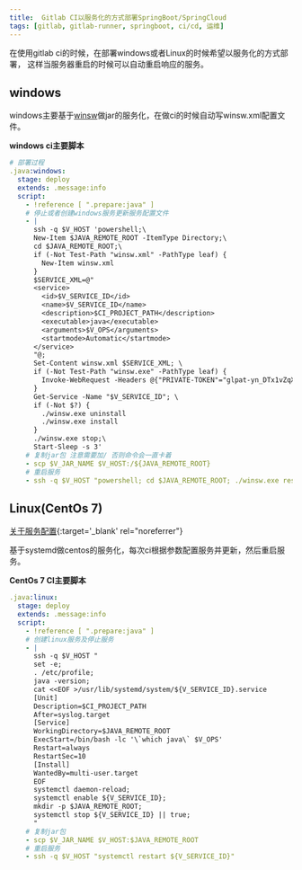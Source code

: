 ```yaml
---
title:  Gitlab CI以服务化的方式部署SpringBoot/SpringCloud
tags: [gitlab, gitlab-runner, springboot, ci/cd, 运维]
---
```


在使用gitlab ci的时候，在部署windows或者Linux的时候希望以服务化的方式部署，
这样当服务器重启的时候可以自动重启响应的服务。

## windows
windows主要基于[winsw](https://github.com/winsw/winsw)做jar的服务化，在做ci的时候自动写winsw.xml配置文件。

**windows ci主要脚本**

```yaml
# 部署过程
.java:windows:
  stage: deploy
  extends: .message:info
  script:
    - !reference [ ".prepare:java" ]
    # 停止或者创建windows服务更新服务配置文件
    - |
      ssh -q $V_HOST 'powershell;\ 
      New-Item $JAVA_REMOTE_ROOT -ItemType Directory;\
      cd $JAVA_REMOTE_ROOT;\
      if (-Not Test-Path "winsw.xml" -PathType leaf) {
        New-Item winsw.xml
      }
      $SERVICE_XML=@"
      <service>
        <id>$V_SERVICE_ID</id>
        <name>$V_SERVICE_ID</name>
        <description>$CI_PROJECT_PATH</description>
        <executable>java</executable>
        <arguments>$V_OPS</arguments>
        <startmode>Automatic</startmode>
      </service>
      "@;
      Set-Content winsw.xml $SERVICE_XML; \
      if (-Not Test-Path "winsw.exe" -PathType leaf) {
        Invoke-WebRequest -Headers @{"PRIVATE-TOKEN"="glpat-yn_DTx1vZqX1sRSXsUYs"} -Uri "$GITLAB_WIDE_URL/api/v4/projects/452/repository/files/java%2FWinSW-x64-2.11.0.exe/raw" -OutFile "winsw.exe"
      }
      Get-Service -Name "$V_SERVICE_ID"; \
      if (-Not $?) {
        ./winsw.exe uninstall
        ./winsw.exe install
      }
      ./winsw.exe stop;\
      Start-Sleep -s 3'
    # 复制jar包 注意需要加/ 否则命令会一直卡着
    - scp $V_JAR_NAME $V_HOST:/${JAVA_REMOTE_ROOT}
    # 重启服务
    - ssh -q $V_HOST "powershell; cd $JAVA_REMOTE_ROOT; ./winsw.exe restart"
```

## Linux(CentOs 7)
[关于服务配置](./2022-03-20-centos-7-systemd.md){:target='_blank' rel="noreferrer"}

基于systemd做centos的服务化，每次ci根据参数配置服务并更新，然后重启服务。

**CentOs 7 CI主要脚本**

```yaml
.java:linux:
  stage: deploy
  extends: .message:info
  script:
    - !reference [ ".prepare:java" ]
    # 创建linux服务及停止服务
    - |
      ssh -q $V_HOST "
      set -e;
      . /etc/profile;
      java -version;
      cat <<EOF >/usr/lib/systemd/system/${V_SERVICE_ID}.service
      [Unit]
      Description=$CI_PROJECT_PATH
      After=syslog.target
      [Service]
      WorkingDirectory=$JAVA_REMOTE_ROOT
      ExecStart=/bin/bash -lc '\`which java\` $V_OPS' 
      Restart=always
      RestartSec=10
      [Install]
      WantedBy=multi-user.target
      EOF
      systemctl daemon-reload;
      systemctl enable ${V_SERVICE_ID};
      mkdir -p $JAVA_REMOTE_ROOT;
      systemctl stop ${V_SERVICE_ID} || true;
      "
    # 复制jar包
    - scp $V_JAR_NAME $V_HOST:$JAVA_REMOTE_ROOT
    # 重启服务
    - ssh -q $V_HOST "systemctl restart ${V_SERVICE_ID}"
```
